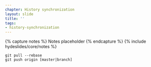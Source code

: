 ```yaml
---
chapter: History synchronization
layout: slide
title: ''
tags:
- history-synchronization
---
```


{% capture notes %}
Notes placeholder
{% endcapture %}
{% include hydeslides/core/notes %}


```
git pull --rebase
git push origin [master|branch]
```

